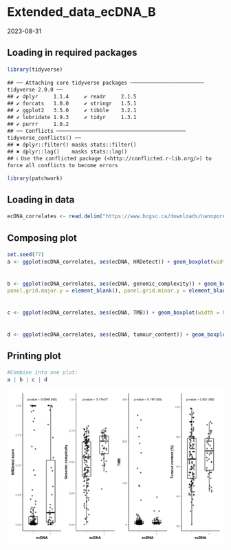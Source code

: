 Extended_data_ecDNA_B
================
2023-08-31

## Loading in required packages

``` r
library(tidyverse)
```

    ## ── Attaching core tidyverse packages ──────────────────────── tidyverse 2.0.0 ──
    ## ✔ dplyr     1.1.4     ✔ readr     2.1.5
    ## ✔ forcats   1.0.0     ✔ stringr   1.5.1
    ## ✔ ggplot2   3.5.0     ✔ tibble    3.2.1
    ## ✔ lubridate 1.9.3     ✔ tidyr     1.3.1
    ## ✔ purrr     1.0.2     
    ## ── Conflicts ────────────────────────────────────────── tidyverse_conflicts() ──
    ## ✖ dplyr::filter() masks stats::filter()
    ## ✖ dplyr::lag()    masks stats::lag()
    ## ℹ Use the conflicted package (<http://conflicted.r-lib.org/>) to force all conflicts to become errors

``` r
library(patchwork)
```

## Loading in data

``` r
ecDNA_correlates <- read.delim("https://www.bcgsc.ca/downloads/nanopore_pog/ecDNA/Long_POG_ecDNA_correlates.txt", header = T, stringsAsFactors = F)
```

## Composing plot

``` r
set.seed(77)
a <- ggplot(ecDNA_correlates, aes(ecDNA, HRDetect)) + geom_boxplot(width = 0.5, outlier.shape = NA) + geom_jitter(height = 0, width = 0.15, alpha = 0.5, size = 1) + annotate("text", label = "p-value = 0.0548 (NS)", x = 1.5, y = 1.05, size = 2.5) + labs(y = "HRDetect score") + theme_bw(base_size=8) + theme(legend.title = element_blank(), legend.position = "none", axis.title.x = element_text(colour = "black", size = 8, face = "bold"), axis.line.y = element_line(), axis.title.y = element_text(colour = "black", size = 8, face = "bold"), axis.line.x = element_line(),panel.grid.major.x = element_blank(), panel.grid.minor.x = element_blank(),panel.grid.major.y = element_blank(), panel.grid.minor.y = element_blank(), axis.ticks.x = element_line(), plot.background = element_rect(colour = NA), panel.border = element_blank())


b <- ggplot(ecDNA_correlates, aes(ecDNA, genomic_complexity)) + geom_boxplot(width = 0.5, outlier.shape = NA) + geom_jitter(height = 0, width = 0.15, alpha = 0.5, size = 1) + annotate("text", label = "p-value = 5.17e-07", x = 1.5, y = 1, size = 2.5) + labs(y = "Genomic complexity") + theme_bw(base_size=8) + theme(legend.title = element_blank(), legend.position = "none", axis.title.x = element_text(colour = "black", size = 8, face = "bold"), axis.line.y = element_line(), axis.title.y = element_text(colour = "black", size = 8, face = "bold"), axis.line.x = element_line(),panel.grid.major.x = element_blank(), panel.grid.minor.x = element_blank(),
panel.grid.major.y = element_blank(), panel.grid.minor.y = element_blank(), axis.ticks.x = element_line(), plot.background = element_rect(colour = NA), panel.border = element_blank())


c <- ggplot(ecDNA_correlates, aes(ecDNA, TMB)) + geom_boxplot(width = 0.5, outlier.shape = NA) + geom_jitter(height = 0, width = 0.15, alpha = 0.5, size = 1) + annotate("text", label = "p-value = 0.197 (NS)", x = 1.5, y = 300, size = 2.5) + labs(y = "TMB") + theme_bw(base_size=8) + theme(legend.title = element_blank(), legend.position = "none", axis.title.x = element_text(colour = "black", size = 8, face = "bold"), axis.line.y = element_line(), axis.title.y = element_text(colour = "black", size = 8, face = "bold"), axis.line.x = element_line(),panel.grid.major.x = element_blank(), panel.grid.minor.x = element_blank(),panel.grid.major.y = element_blank(), panel.grid.minor.y = element_blank(), axis.ticks.x = element_line(), plot.background = element_rect(colour = NA), panel.border = element_blank())


d <- ggplot(ecDNA_correlates, aes(ecDNA, tumour_content)) + geom_boxplot(width = 0.5, outlier.shape = NA) + geom_jitter(height = 0, width = 0.15, alpha = 0.5, size = 1) + annotate("text", label = "p-value = 0.921 (NS)", x = 1.5, y = 105, size = 2.5) + labs(y = "Tumour content (%)") + theme_bw(base_size=8) + theme(legend.title = element_blank(), legend.position = "none", axis.title.x = element_text(colour = "black", size = 8, face = "bold"), axis.line.y = element_line(), axis.title.y = element_text(colour = "black", size = 8, face = "bold"), axis.line.x = element_line(), panel.grid.major.x = element_blank(), panel.grid.minor.x = element_blank(), panel.grid.major.y = element_blank(), panel.grid.minor.y = element_blank(), axis.ticks.x = element_line(), plot.background = element_rect(colour = NA), panel.border = element_blank())
```

## Printing plot

``` r
#Combine into one plot:
a | b | c | d
```

![](Extended_data_ecDNA_B_files/figure-gfm/unnamed-chunk-4-1.png)<!-- -->
